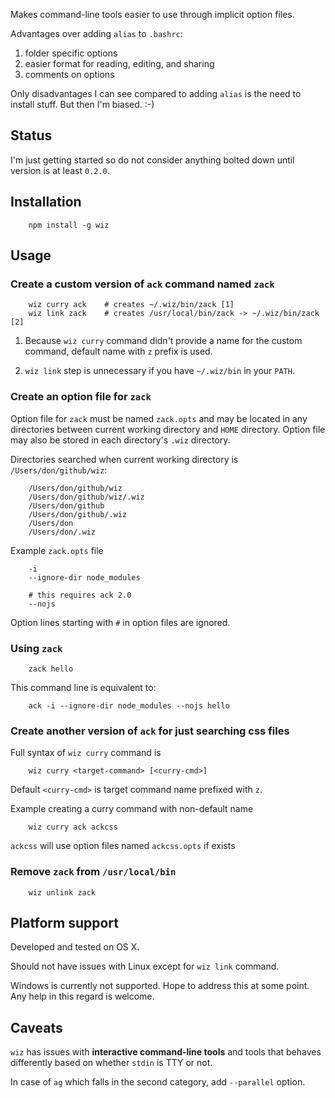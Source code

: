 Makes command-line tools easier to use through implicit option files.

Advantages over adding `alias` to `.bashrc`:

1. folder specific options
2. easier format for reading, editing, and sharing
3. comments on options

Only disadvantages I can see compared to adding `alias` is the need to
install stuff. But then I'm biased. :-)

## Status

I'm just getting started so do not consider anything bolted down until
version is at least `0.2.0`.

## Installation

        npm install -g wiz

## Usage

### Create a custom version of `ack` command named `zack`

        wiz curry ack    # creates ~/.wiz/bin/zack [1]
        wiz link zack    # creates /usr/local/bin/zack -> ~/.wiz/bin/zack [2]

1. Because `wiz curry` command didn't provide a name for the custom command,
   default name with `z` prefix is used.

2. `wiz link` step is unnecessary if you have `~/.wiz/bin` in your `PATH`.

### Create an option file for `zack`

Option file for `zack` must be named `zack.opts` and may be located in any
directories between current working directory and `HOME` directory. Option
file may also be stored in each directory's `.wiz` directory.

Directories searched when current working directory is `/Users/don/github/wiz`:

        /Users/don/github/wiz
        /Users/don/github/wiz/.wiz
        /Users/don/github
        /Users/don/github/.wiz
        /Users/don
        /Users/don/.wiz

Example `zack.opts` file

        -i
        --ignore-dir node_modules

        # this requires ack 2.0
        --nojs

Option lines starting with `#` in option files are ignored.

### Using `zack`

        zack hello

This command line is equivalent to:

        ack -i --ignore-dir node_modules --nojs hello

### Create another version of `ack` for just searching css files

Full syntax of `wiz curry` command is

        wiz curry <target-command> [<curry-cmd>]

Default `<curry-cmd>` is target command name prefixed with `z`.

Example creating a curry command with non-default name

        wiz curry ack ackcss

`ackcss` will use option files named `ackcss.opts` if exists

### Remove `zack` from `/usr/local/bin`

        wiz unlink zack

## Platform support

Developed and tested on OS X.

Should not have issues with Linux except for `wiz link` command.

Windows is currently not supported. Hope to address this at some point.
Any help in this regard is welcome.

## Caveats

`wiz` has issues with **interactive command-line tools** and tools
that behaves differently based on whether `stdin` is TTY or not.

In case of `ag` which falls in the second category, add `--parallel` option.
